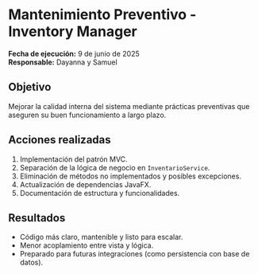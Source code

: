 # Mantenimiento Preventivo - Inventory Manager

**Fecha de ejecución:** 9 de junio de 2025  
**Responsable:** Dayanna y Samuel

## Objetivo
Mejorar la calidad interna del sistema mediante prácticas preventivas que aseguren su buen funcionamiento a largo plazo.

## Acciones realizadas

1. Implementación del patrón MVC.
2. Separación de la lógica de negocio en `InventarioService`.
3. Eliminación de métodos no implementados y posibles excepciones.
4. Actualización de dependencias JavaFX.
5. Documentación de estructura y funcionalidades.

## Resultados
- Código más claro, mantenible y listo para escalar.
- Menor acoplamiento entre vista y lógica.
- Preparado para futuras integraciones (como persistencia con base de datos).

